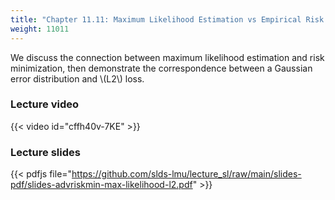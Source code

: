 ```yaml
---
title: "Chapter 11.11: Maximum Likelihood Estimation vs Empirical Risk Minimization I"
weight: 11011
---
```

We discuss the connection between maximum likelihood estimation and risk minimization, then demonstrate the correspondence between a Gaussian error distribution and \\(L2\\) loss. 

<!--more-->

### Lecture video

{{< video id="cffh40v-7KE" >}}

### Lecture slides

{{< pdfjs file="https://github.com/slds-lmu/lecture_sl/raw/main/slides-pdf/slides-advriskmin-max-likelihood-l2.pdf" >}}
